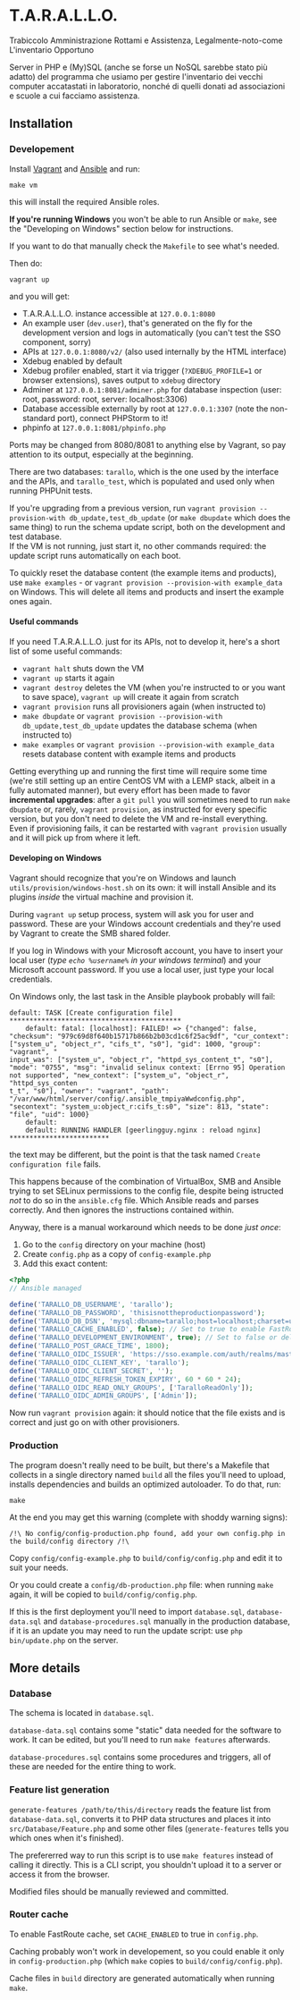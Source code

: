 # T.A.R.A.L.L.O.
Trabiccolo Amministrazione Rottami e Assistenza, Legalmente-noto-come L'inventario Opportuno

Server in PHP e (My)SQL (anche se forse un NoSQL sarebbe stato più adatto) del programma che usiamo per gestire l'inventario dei vecchi computer accatastati in laboratorio, nonché di quelli donati ad associazioni e scuole a cui facciamo assistenza.

## Installation

### Developement

Install [Vagrant](http://vagrantup.com/) and [Ansible](http://ansible.com/) and run:

	make vm

this will install the required Ansible roles.

**If you're running Windows** you won't be able to run Ansible or `make`, see the "Developing on Windows" section below for instructions.
    
If you want to do that manually check the `Makefile` to see what's needed.

Then do:
	
	vagrant up

and you will get:

* T.A.R.A.L.L.O. instance accessible at `127.0.0.1:8080`
* An example user (`dev.user`), that's generated on the fly for the development version and logs in automatically (you can't test the SSO component, sorry)
* APIs at `127.0.0.1:8080/v2/` (also used internally by the HTML interface)
* Xdebug enabled by default
* Xdebug profiler enabled, start it via trigger (`?XDEBUG_PROFILE=1` or browser extensions), saves output to `xdebug` directory
* Adminer at `127.0.0.1:8081/adminer.php` for database inspection (user: root, password: root, server: localhost:3306)
* Database accessible externally by root at `127.0.0.1:3307` (note the non-standard port), connect PHPStorm to it!
* phpinfo at `127.0.0.1:8081/phpinfo.php`

Ports may be changed from 8080/8081 to anything else by Vagrant, so pay attention to its output, especially at the beginning.

There are two databases: `tarallo`, which is the one used by the interface and the APIs, and `tarallo_test`, which is populated and used only when running PHPUnit tests.

If you're upgrading from a previous version, run `vagrant provision --provision-with db_update,test_db_update` (or `make dbupdate` which does the same thing) to run the schema update script, both on the development and test database.  
If the VM is not running, just start it, no other commands required: the update script runs automatically on each boot.

To quickly reset the database content (the example items and products), use `make examples` - or `vagrant provision --provision-with example_data` on Windows. This will delete all items and products and insert the example ones again.

#### Useful commands

If you need T.A.R.A.L.L.O. just for its APIs, not to develop it, here's a short list of some useful commands:

* `vagrant halt` shuts down the VM
* `vagrant up` starts it again
* `vagrant destroy` deletes the VM (when you're instructed to or you want to save space), `vagrant up` will create it again from scratch
* `vagrant provision` runs all provisioners again (when instructed to)
* `make dbupdate` or `vagrant provision --provision-with db_update,test_db_update` updates the database schema (when instructed to)
* `make examples` or `vagrant provision --provision-with example_data` resets database content with example items and products

Getting everything up and running the first time will require some time (we're still setting up an entire CentOS VM with a LEMP stack, albeit in a fully automated manner), but every effort has been made to favor **incremental upgrades**: after a `git pull` you will sometimes need to run `make dbupdate` or, rarely, `vagrant provision`, as instructed for every specific version, but you don't need to delete the VM and re-install everything.  
Even if provisioning fails, it can be restarted with `vagrant provision` usually and it will pick up from where it left.

#### Developing on Windows

Vagrant should recognize that you're on Windows and launch `utils/provision/windows-host.sh` on its own: it will install Ansible and its plugins *inside* the virtual machine and provision it.

During `vagrant up` setup process, system will ask you for user and password. These are your Windows account credentials and they're used by Vagrant to create the SMB shared folder.

If you log in Windows with your Microsoft account, you have to insert your local user (_type `echo %username%` in your windows terminal_)  and your Microsoft account password. If you use a local user, just type your local credentials.

On Windows only, the last task in the Ansible playbook probably will fail:

```
default: TASK [Create configuration file] *******************************************
    default: fatal: [localhost]: FAILED! => {"changed": false, "checksum": "979c69d8f640b15717b866b2b03cd1c6f25ac9df", "cur_context": ["system_u", "object_r", "cifs_t", "s0"], "gid": 1000, "group": "vagrant", "
input_was": ["system_u", "object_r", "httpd_sys_content_t", "s0"], "mode": "0755", "msg": "invalid selinux context: [Errno 95] Operation not supported", "new_context": ["system_u", "object_r", "httpd_sys_conten
t_t", "s0"], "owner": "vagrant", "path": "/var/www/html/server/config/.ansible_tmpiyaWwdconfig.php", "secontext": "system_u:object_r:cifs_t:s0", "size": 813, "state": "file", "uid": 1000}
    default:
    default: RUNNING HANDLER [geerlingguy.nginx : reload nginx] *************************
```

the text may be different, but the point is that the task named `Create configuration file` fails.

This happens because of the combination of VirtualBox, SMB and Ansible trying to set SELinux permissions to the config file, despite being istructed *not* to do so in the `ansible.cfg` file. Which Ansible reads and parses correctly. And then ignores the instructions contained within.

Anyway, there is a manual workaround which needs to be done *just once*:

1. Go to the `config` directory on your machine (host)
2. Create `config.php` as a copy of `config-example.php` 
3. Add this exact content:

```php
<?php
// Ansible managed

define('TARALLO_DB_USERNAME', 'tarallo');
define('TARALLO_DB_PASSWORD', 'thisisnottheproductionpassword');
define('TARALLO_DB_DSN', 'mysql:dbname=tarallo;host=localhost;charset=utf8mb4');
define('TARALLO_CACHE_ENABLED', false); // Set to true to enable FastRoute cache (use in production only, leave false in developement)
define('TARALLO_DEVELOPMENT_ENVIRONMENT', true); // Set to false or delete in production
define('TARALLO_POST_GRACE_TIME', 1800);
define('TARALLO_OIDC_ISSUER', 'https://sso.example.com/auth/realms/master');
define('TARALLO_OIDC_CLIENT_KEY', 'tarallo');
define('TARALLO_OIDC_CLIENT_SECRET', '');
define('TARALLO_OIDC_REFRESH_TOKEN_EXPIRY', 60 * 60 * 24);
define('TARALLO_OIDC_READ_ONLY_GROUPS', ['TaralloReadOnly']);
define('TARALLO_OIDC_ADMIN_GROUPS', ['Admin']);
```

Now run `vagrant provision` again: it should notice that the file exists and is correct and just go on with other provisioners.

### Production

The program doesn't really need to be built, but there's a Makefile that collects in a single directory named `build` all the files you'll need to upload, installs dependencies and builds an optimized autoloader. To do that, run:

    make

At the end you may get this warning (complete with shoddy warning signs):

    /!\ No config/config-production.php found, add your own config.php in the build/config directory /!\

Copy `config/config-example.php` to `build/config/config.php` and edit it to suit your needs.

Or you could create a `config/db-production.php` file: when running `make` again, it will be copied to `build/config/config.php`.

If this is the first deployment you'll need to import `database.sql`, `database-data.sql` and `database-procedures.sql` manually in the production database, if it is an update you may need to run the update script: use `php bin/update.php` on the server.

## More details

### Database

The schema is located in `database.sql`.

`database-data.sql` contains some "static" data needed for the software to work. It can be edited, but you'll need to run `make features` afterwards.

`database-procedures.sql` contains some procedures and triggers, all of these are needed for the entire thing to work.

### Feature list generation

`generate-features /path/to/this/directory` reads the feature list from `database-data.sql`, converts it to PHP data structures and places it into `src/Database/Feature.php` and some other files (`generate-features` tells you which ones when it's finished).

The prefererred way to run this script is to use `make features` instead of calling it directly. This is a CLI script, you shouldn't upload it to a server or access it from the browser.

Modified files should be manually reviewed and committed.

### Router cache

To enable FastRoute cache, set `CACHE_ENABLED` to true in `config.php`.

Caching probably won't work in developement, so you could enable it only in `config-production.php` (which `make` copies to `build/config/config.php`).

Cache files in `build` directory are generated automatically when running `make`.
